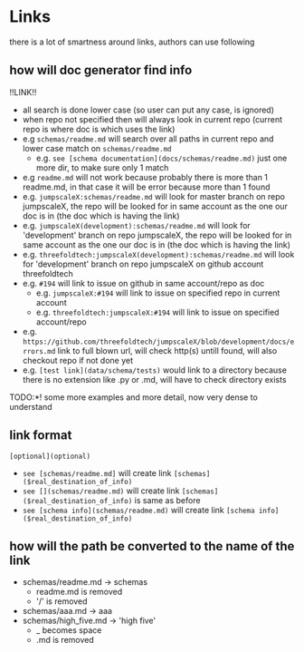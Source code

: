 # Links

there is a lot of smartness around links, authors can use following

## how will doc generator find info

!!LINK!!
- all search is done lower case (so user can put any case, is ignored)
- when repo not specified then will always look in current repo (current repo is where doc is which uses the link)
- e.g ```schemas/readme.md``` will search over all paths in current repo and lower case match on ```schemas/readme.md```
    - e.g. ```see [schema documentation](docs/schemas/readme.md)``` just one more dir, to make sure only 1 match
- e.g ```readme.md``` will not work because probably there is more than 1 readme.md, in that case it will be error because more than 1 found
- e.g. ```jumpscaleX:schemas/readme.md``` will look for master branch on repo jumpscaleX, the repo will be looked for in same account as the one our doc is in (the doc which is having the link)
- e.g. ```jumpscaleX(development):schemas/readme.md``` will look for 'development' branch on repo jumpscaleX, the repo will be looked for in same account as the one our doc is in (the doc which is having the link)
- e.g. ```threefoldtech:jumpscaleX(development):schemas/readme.md``` will look for 'development' branch on repo jumpscaleX on github account threefoldtech
- e.g. ```#194``` will link to issue on github in same account/repo as doc
    - e.g. ```jumpscaleX:#194``` will link to issue on specified repo in current account
    - e.g. ```threefoldtech:jumpscaleX:#194``` will link to issue on specified account/repo
- e.g. ```https://github.com/threefoldtech/jumpscaleX/blob/development/docs/errors.md``` link to full blown url, will check http(s) untill found, will also checkout repo if not done yet
- e.g. ```[test link](data/schema/tests)``` would link to a directory because there is no extension like .py or .md, will have to check directory exists


TODO:*! some more examples and more detail, now very dense to understand

## link format

```
[optional](optional)
```

- ```see [schemas/readme.md]``` will create link ```[schemas]($real_destination_of_info)```
- ```see [](schemas/readme.md)``` will create link ```[schemas]($real_destination_of_info)```  is same as before
- ```see [schema info](schemas/readme.md)``` will create link ```[schema info]($real_destination_of_info)```

## how will the path be converted to the name of the link

- schemas/readme.md -> schemas
    - readme.md is removed
    - '/' is removed
- schemas/aaa.md -> aaa
- schemas/high_five.md -> 'high five'
    - _ becomes space
    - .md is removed



